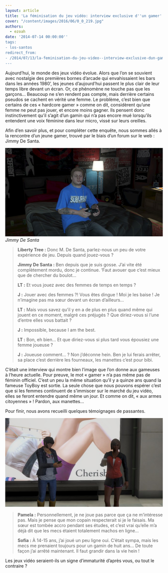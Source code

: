 ```yaml
---
layout: article
title: 'La féminisation du jeu vidéo: interview exclusive d''un gamer'
cover: "/content/images/2016/06/0_0_219.jpg"
authors:
  - ezoah
date: '2014-07-14 00:00:00''
tags:
- los-santos
redirect_from:
- /2014/07/13/la-feminisation-du-jeu-video--interview-exclusive-dun-gamer
---
```


Aujourd’hui, le monde des jeux vidéo évolue. Alors que l’on se souvient avec nostalgie des premières bornes d’arcade qui envahissaient les bars dans les années 1980’, les jeunes d’aujourd’hui passent le plus clair de leur temps libre devant un écran. Or, ce phénomène ne touche pas que les garçons… Beaucoup ne s’en rendent pas compte, mais derrière certains pseudos se cachent en vérité une femme. Le problème, c’est bien que certains de ces « hardcore gamer » comme on dit, considèrent qu’une femme ne peut pas jouer, et encore moins gagner. Ils pensent donc instinctivement qu’il s’agit d’un gamin qui n’a pas encore mué lorsqu’ils entendent une voix féminine dans leur micro, vissé sur leurs oreilles.

Afin d’en savoir plus, et pour compléter cette enquête, nous sommes allés à la rencontre d’un jeune gamer, trouvé par le biais d’un forum sur le web : Jimmy De Santa.

![Jimmy De Santa](/content/images/2016/06/0_0_220.jpg)
_Jimmy De Santa_

> **Liberty Tree :** Donc M. De Santa, parlez-nous un peu de votre expérience de jeu. Depuis quand jouez-vous ?
> 
> **Jimmy De Santa :** Ben depuis que je suis gosse. J’ai vite été complètement mordu, donc je continue. ‘Faut avouer que c’est mieux que de chercher du boulot…
> 
> **LT :** Et vous jouez avec des femmes de temps en temps ?
> 
> **J :** Jouer avec des femmes ?! Vous êtes dingue ! Moi je les baise ! Je n’imagine pas ma sœur devant un écran d’ailleurs…
> 
> **LT :** Mais vous savez qu’il y en a de plus en plus quand même qui jouent en ce moment, malgré ces préjugés ? Que diriez-vous si l’une d’entre elles vous battait ?
> 
> **J :** Impossible, because I am the best.
> 
> **LT :** Bon, eh bien… Et que diriez-vous si plus tard vous épousiez une femme joueuse ?
> 
> **J :** Joueuse comment… ? Non j’déconne hein. Ben je lui ferais arrêter, sa place c’est derrière les fourneaux, les manettes c’est pour bibi.

C’était une interview qui montre bien l’image que l’on donne aux gameuses à l’heure actuelle. Pour preuve, le mot « gamer » n’a pas même pas de féminin officiel. C’est un peu la même situation qu’il y a quinze ans quand la fameuse ToyBoy est sortie. La seule chose que nous pouvons espérer c’est que si les femmes continuent de s’immiscer sur le marché du jeu vidéo, elles se feront entendre quand même un jour. Et comme on dit, « aux armes citoyennes » ! Pardon, aux manettes…

Pour finir, nous avons recueilli quelques témoignages de passantes.

![](/content/images/2016/06/0_0_221.jpg)

> **Pamela :** Personnellement, je ne joue pas parce que ça ne m’intéresse pas. Mais je pense que mon copain respecterait si je le faisais. Ma sœur est tombée accro pendant ses études, et c’est vrai qu’elle m’a déjà dit que les mecs étaient totalement machos en ligne…
> 
> **Sofia :** À 14-15 ans, j’ai joué un peu ligne oui. C’était sympa, mais les mecs me prenaient toujours pour un gamin de huit ans… De toute façon j’ai arrêté maintenant. Il faut grandir dans la vie hein !

Les jeux vidéo seraient-ils un signe d’immaturité d’après vous, ou tout le contraire ?